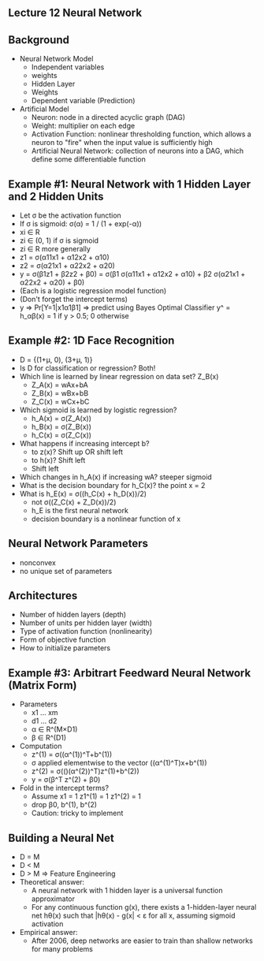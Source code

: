 ## Lecture 12 Neural Network

## Background

* Neural Network Model
  * Independent variables
  * weights
  * Hidden Layer
  * Weights
  * Dependent variable (Prediction)
* Artificial Model
  * Neuron: node in a directed acyclic graph (DAG)
  * Weight: multiplier on each edge
  * Activation Function: nonlinear thresholding function, which allows a neuron to "fire" when the input value is sufficiently high
  * Artificial Neural Network: collection of neurons into a DAG, which define some differentiable function

## Example #1: Neural Network with 1 Hidden Layer and 2 Hidden Units

* Let σ be the activation function
* If σ is sigmoid: σ(α) = 1 / (1 + exp(-α))
* xi ∈ R
* zi ∈ (0, 1) if σ is sigmoid
* zi ∈ R more generally
* z1 = σ(α11x1 + α12x2 + α10)
* z2 = σ(α21x1 + α22x2 + α20)
* y = σ(β1z1 + β2z2 + β0) = σ(β1 σ(α11x1 + α12x2 + α10) + β2 σ(α21x1 + α22x2 + α20) + β0)
* (Each is a logistic regression model function)
* (Don't forget the intercept terms)
* y => Pr[Y=1|x1α1β1] => predict using Bayes Optimal Classifier y^ = h_αβ(x) = 1 if y > 0.5; 0 otherwise

## Example #2: 1D Face Recognition

* D = {(1+μ, 0), (3+μ, 1)}
* Is D for classification or regression? Both!
* Which line is learned by linear regression on data set? Z_B(x)
  * Z_A(x) = wAx+bA
  * Z_B(x) = wBx+bB
  * Z_C(x) = wCx+bC
* Which sigmoid is learned by logistic regression?
  * h_A(x) = σ(Z_A(x))
  * h_B(x) = σ(Z_B(x))
  * h_C(x) = σ(Z_C(x))
* What happens if increasing intercept b?
  * to z(x)? Shift up OR shift left
  * to h(x)? Shift left
  * Shift left
* Which changes in h_A(x) if increasing wA? steeper sigmoid
* What is the decision boundary for h_C(x)? the point x = 2
* What is h_E(x) = σ((h_C(x) + h_D(x))/2)
  * not σ((Z_C(x) + Z_D(x))/2)
  * h_E is the first neural network
  * decision boundary is a nonlinear function of x

## Neural Network Parameters

* nonconvex
* no unique set of parameters

## Architectures

* Number of hidden layers (depth)
* Number of units per hidden layer (width)
* Type of activation function (nonlinearity)
* Form of objective function
* How to initialize parameters

## Example #3: Arbitrart Feedward Neural Network (Matrix Form)

* Parameters
  * x1 ... xm
  * d1 ... d2
  * α ∈ R^(M×D1)
  * β ∈ R^(D1)
* Computation
  * z^(1) = σ((α^(1))^T+b^(1))
  * σ applied elementwise to the vector ((α^(1)^T)x+b^(1))
  * z^(2) = σ(()(α^(2))^T)z^(1)+b^(2))
  * y = σ(β^T z^(2) + β0)
* Fold in the intercept terms?
  * Assume x1 = 1 z1^(1) = 1 z1^(2) = 1
  * drop β0, b^(1), b^(2)
  * Caution: tricky to implement

## Building a Neural Net

* D = M
* D < M
* D > M => Feature Engineering
* Theoretical answer:
  * A neural network with 1 hidden layer is a universal function approximator
  * For any continuous function g(x), there exists a 1-hidden-layer neural net hθ(x) such that |hθ(x) - g(x| < ε for all x, assuming sigmoid activation
* Empirical answer:
  * After 2006, deep networks are easier to train than shallow networks for many problems